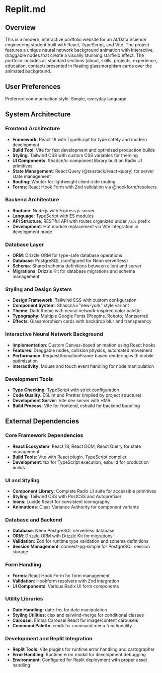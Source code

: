 # Replit.md

## Overview

This is a modern, interactive portfolio website for an AI/Data Science engineering student built with React, TypeScript, and Vite. The project features a unique neural network background animation with interactive, draggable nodes that create a visually stunning starfield effect. The portfolio includes all standard sections (about, skills, projects, experience, education, contact) presented in floating glassmorphism cards over the animated background.

## User Preferences

Preferred communication style: Simple, everyday language.

## System Architecture

### Frontend Architecture
- **Framework**: React 18 with TypeScript for type safety and modern development
- **Build Tool**: Vite for fast development and optimized production builds
- **Styling**: Tailwind CSS with custom CSS variables for theming
- **UI Components**: Shadcn/ui component library built on Radix UI primitives
- **State Management**: React Query (@tanstack/react-query) for server state management
- **Routing**: Wouter for lightweight client-side routing
- **Forms**: React Hook Form with Zod validation via @hookform/resolvers

### Backend Architecture
- **Runtime**: Node.js with Express.js server
- **Language**: TypeScript with ES modules
- **API Structure**: RESTful API with routes organized under `/api` prefix
- **Development**: Hot module replacement via Vite integration in development mode

### Database Layer
- **ORM**: Drizzle ORM for type-safe database operations
- **Database**: PostgreSQL (configured for Neon serverless)
- **Schema**: Shared schema definitions between client and server
- **Migrations**: Drizzle Kit for database migrations and schema management

### Styling and Design System
- **Design Framework**: Tailwind CSS with custom configuration
- **Component System**: Shadcn/ui "new-york" style variant
- **Theme**: Dark theme with neural network-inspired color palette
- **Typography**: Multiple Google Fonts (Poppins, Roboto, Montserrat)
- **Effects**: Glassmorphism cards with backdrop blur and transparency

### Interactive Neural Network Background
- **Implementation**: Custom Canvas-based animation using React hooks
- **Features**: Draggable nodes, collision physics, automated movement
- **Performance**: RequestAnimationFrame-based rendering with mobile optimization
- **Interactivity**: Mouse and touch event handling for node manipulation

### Development Tools
- **Type Checking**: TypeScript with strict configuration
- **Code Quality**: ESLint and Prettier (implied by project structure)
- **Development Server**: Vite dev server with HMR
- **Build Process**: Vite for frontend, esbuild for backend bundling

## External Dependencies

### Core Framework Dependencies
- **React Ecosystem**: React 18, React DOM, React Query for state management
- **Build Tools**: Vite with React plugin, TypeScript compiler
- **Development**: tsx for TypeScript execution, esbuild for production builds

### UI and Styling
- **Component Library**: Complete Radix UI suite for accessible primitives
- **Styling**: Tailwind CSS with PostCSS and Autoprefixer
- **Icons**: Lucide React for consistent iconography
- **Animations**: Class Variance Authority for component variants

### Database and Backend
- **Database**: Neon PostgreSQL serverless database
- **ORM**: Drizzle ORM with Drizzle Kit for migrations
- **Validation**: Zod for runtime type validation and schema definitions
- **Session Management**: connect-pg-simple for PostgreSQL session storage

### Form Handling
- **Forms**: React Hook Form for form management
- **Validation**: Hookform resolvers with Zod integration
- **UI Components**: Various Radix UI form components

### Utility Libraries
- **Date Handling**: date-fns for date manipulation
- **Styling Utilities**: clsx and tailwind-merge for conditional classes
- **Carousel**: Embla Carousel React for image/content carousels
- **Command Palette**: cmdk for command menu functionality

### Development and Replit Integration
- **Replit Tools**: Vite plugins for runtime error handling and cartographer
- **Error Handling**: Runtime error modal for development debugging
- **Environment**: Configured for Replit deployment with proper asset handling
